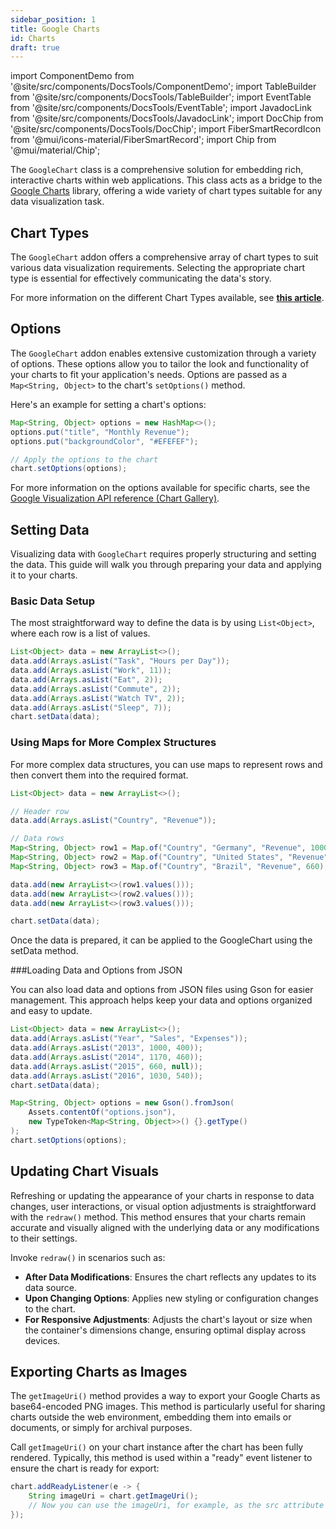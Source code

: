 ```yaml
---
sidebar_position: 1
title: Google Charts
id: Charts
draft: true
---
```


import ComponentDemo from '@site/src/components/DocsTools/ComponentDemo';
import TableBuilder from '@site/src/components/DocsTools/TableBuilder';
import EventTable from '@site/src/components/DocsTools/EventTable';
import JavadocLink from '@site/src/components/DocsTools/JavadocLink';
import DocChip from '@site/src/components/DocsTools/DocChip';
import FiberSmartRecordIcon from '@mui/icons-material/FiberSmartRecord';
import Chip from '@mui/material/Chip';

<DocChip tooltipText="This component will render with a shadow DOM, an API built into the browser that facilitates encapsulation." label="Shadow" component="a" href="../../glossary#shadow-dom" target="_blank" clickable={true} iconName="shadow" />

<!-- UPDATE THE NAME FOR THE CLIENT COMPONENT HERE (label="???") -->
<DocChip tooltipText="The name of the web component that will render in the DOM." label="google-chart" clickable={false} iconName='code'/>

<!-- Can't find Javadocs for GoogleChart? -->
<JavadocLink type="chart" location="com/webforj/googlecharts/GoogleChart" top='true'/>

<!-- Brief overview of the component and what it is/does -->

The `GoogleChart` class is a comprehensive solution for embedding rich, interactive charts within web applications. This class acts as a bridge to the [Google Charts](https://developers.google.com/chart) library, offering a wide variety of chart types suitable for any data visualization task.

<ComponentDemo 
path='https://demo.webforj.com/webapp/controlsamples?class=addondemos.chartdemos.ChartDemo' 
javaE='https://raw.githubusercontent.com/webforj/ControlSamples/main/src/main/java/addondemos/chartdemos/ChartDemo.java'
height='300px'
/>


## Chart Types

The `GoogleChart` addon offers a comprehensive array of chart types to suit various data visualization requirements. Selecting the appropriate chart type is essential for effectively communicating the data's story.

For more information on the different Chart Types available, see **[this article](./chart_types.md)**.

<ComponentDemo 
path='https://demo.webforj.com/webapp/controlsamples?class=addondemos.chartdemos.ChartGalleryDemo' 
javaE='https://raw.githubusercontent.com/webforj/ControlSamples/main/src/main/java/addondemos/chartdemos/ChartGalleryDemo.java'
cssURL='https://raw.githubusercontent.com/webforj/ControlSamples/main/src/main/resources/css/chartstyles/chartgallery_styles.css'
height='300px'
/>

## Options

The `GoogleChart` addon enables extensive customization through a variety of options. These options allow you to tailor the look and functionality of your charts to fit your application's needs. Options are passed as a `Map<String, Object>` to the chart's `setOptions()` method. 

Here's an example for setting a chart's options:

```java
Map<String, Object> options = new HashMap<>();
options.put("title", "Monthly Revenue");
options.put("backgroundColor", "#EFEFEF");

// Apply the options to the chart
chart.setOptions(options);
```

For more information on the options available for specific charts, see the [Google Visualization API reference (Chart Gallery)](https://developers.google.com/chart/interactive/docs/gallery).

## Setting Data

Visualizing data with `GoogleChart` requires properly structuring and setting the data. This guide will walk you through preparing your data and applying it to your charts.

### Basic Data Setup

The most straightforward way to define the data is by using `List<Object>`, where each row is a list of values.

```java
List<Object> data = new ArrayList<>();
data.add(Arrays.asList("Task", "Hours per Day"));
data.add(Arrays.asList("Work", 11));
data.add(Arrays.asList("Eat", 2));
data.add(Arrays.asList("Commute", 2));
data.add(Arrays.asList("Watch TV", 2));
data.add(Arrays.asList("Sleep", 7));
chart.setData(data);
```

### Using Maps for More Complex Structures

For more complex data structures, you can use maps to represent rows and then convert them into the required format.

```java
List<Object> data = new ArrayList<>();

// Header row
data.add(Arrays.asList("Country", "Revenue"));

// Data rows
Map<String, Object> row1 = Map.of("Country", "Germany", "Revenue", 1000);
Map<String, Object> row2 = Map.of("Country", "United States", "Revenue", 1170);
Map<String, Object> row3 = Map.of("Country", "Brazil", "Revenue", 660);

data.add(new ArrayList<>(row1.values()));
data.add(new ArrayList<>(row2.values()));
data.add(new ArrayList<>(row3.values()));

chart.setData(data);
```

Once the data is prepared, it can be applied to the GoogleChart using the setData method.

<ComponentDemo 
path='https://demo.webforj.com/webapp/controlsamples?class=addondemos.chartdemos.ChartDemoSettingData' 
javaE='https://raw.githubusercontent.com/webforj/ControlSamples/main/src/main/java/addondemos/chartdemos/ChartDemoSettingData.java'
height='300px'
/>

<!-- tabs={['ChartDemoSettingData.java']} -->

###Loading Data and Options from JSON

You can also load data and options from JSON files using Gson for easier management. This approach helps keep your data and options organized and easy to update.


```java
List<Object> data = new ArrayList<>();
data.add(Arrays.asList("Year", "Sales", "Expenses"));
data.add(Arrays.asList("2013", 1000, 400));
data.add(Arrays.asList("2014", 1170, 460));
data.add(Arrays.asList("2015", 660, null)); 
data.add(Arrays.asList("2016", 1030, 540));
chart.setData(data);

Map<String, Object> options = new Gson().fromJson(
    Assets.contentOf("options.json"),
    new TypeToken<Map<String, Object>>() {}.getType()
);
chart.setOptions(options);
```

## Updating Chart Visuals

Refreshing or updating the appearance of your charts in response to data changes, user interactions, or visual option adjustments is straightforward with the `redraw()` method. This method ensures that your charts remain accurate and visually aligned with the underlying data or any modifications to their settings.

Invoke `redraw()` in scenarios such as:

- **After Data Modifications**: Ensures the chart reflects any updates to its data source.
- **Upon Changing Options**: Applies new styling or configuration changes to the chart.
- **For Responsive Adjustments**: Adjusts the chart's layout or size when the container's dimensions change, ensuring optimal display across devices.

<ComponentDemo 
path='https://demo.webforj.com/webapp/controlsamples?class=addondemos.chartdemos.ChartDemoRedraw' 
javaE='https://raw.githubusercontent.com/webforj/ControlSamples/main/src/main/java/addondemos/chartdemos/ChartDemoRedraw.java'
cssURL='https://raw.githubusercontent.com/webforj/ControlSamples/main/src/main/resources/css/chartstyles/redrawchart_styles.css'
height='300px'
/>

<!-- tabs={['ChartDemoRedraw.java', 'redrawchart_styles.css']} -->

## Exporting Charts as Images

The `getImageUri()` method provides a way to export your Google Charts as base64-encoded PNG images. This method is particularly useful for sharing charts outside the web environment, embedding them into emails or documents, or simply for archival purposes.

Call `getImageUri()` on your chart instance after the chart has been fully rendered. Typically, this method is used within a "ready" event listener to ensure the chart is ready for export:

```java
chart.addReadyListener(e -> {
    String imageUri = chart.getImageUri();
    // Now you can use the imageUri, for example, as the src attribute of an img tag
});
```